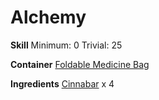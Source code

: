 <!-- TITLE: Dragons Blood -->
<!-- SUBTITLE: A bright red resin used in incense, medicine, and dye -->

# Alchemy
**Skill**
Minimum: 0
Trivial: 25

**Container**
[Foldable Medicine Bag](foldable-medicine-bag)

**Ingredients**
[Cinnabar](cinnabar) x 4